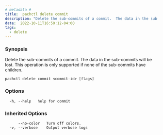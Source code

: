 ```yaml
---
# metadata # 
title:  pachctl delete commit
description: "Delete the sub-commits of a commit.  The data in the sub-commits will be lost.\nThis operation is only supported if none of the sub-commits have children."
date:  2022-10-11T16:50:12-04:00
tags:
  - delete
---
```


### Synopsis

Delete the sub-commits of a commit.  The data in the sub-commits will be lost.
This operation is only supported if none of the sub-commits have children.

```
pachctl delete commit <commit-id> [flags]
```

### Options

```
  -h, --help   help for commit
```

### Inherited Options

```
      --no-color   Turn off colors.
  -v, --verbose    Output verbose logs
```

